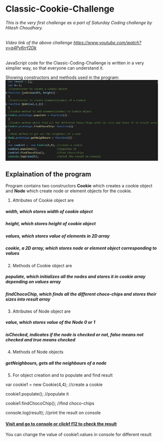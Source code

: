 # Classic-Cookie-Challenge
###### This is the very first challenge as a part of Saturday Coding challenge by Hitesh Choudhary.

###### Video link of the above challenge https://www.youtube.com/watch?v=a4Py6rrf2Dk

JavaScript code for the Classic-Coding-Challenge is written in a very simplier way, so that everyone can understand it.

Showing constructors and methods used in the program:
![alt text](https://github.com/gilann/Classic-Cookie-Challenge/blob/gh-pages/CookieChallenge.PNG "Basic block of program")

## Explaination of the program

Program contains two constructors **Cookie** which creates a cookie object and **Node** which create node or element objects for the cookie.

1. Attributes of Cookie object are 
##### width, which stores width of cookie object
##### height, which stores height of cookie object
##### values, which stores value of elements in 2D array
##### cookie, a 2D array, which stores node or element object corresponding to values

2. Methods of Cookie object are
##### populate, which initializes all the nodes and stores it in cookie array depending on values array
##### findChocoChip, which finds all the different choco-chips and stores their sizes into result array

3. Attributes of Node object are
##### value, which stores value of the Node 0 or 1
##### isChecked, indicates if the node is checked or not, false means not checked and true means checked

4. Methods of Node objects
##### getNeighbours, gets all the neighbours of a node

5. For object creation and to populate and find result   

var cookie1 =  new Cookie(4,4); //create a cookie    

cookie1.populate();             //populate it    

cookie1.findChocoChip();        //find choco-chips   

console.log(result);            //print the result on console   

#### [Visit and go to console or clickf f12 to check the result](https://gilann.github.io/Classic-Cookie-Challenge/)

You can change the value of cookie1.values in console for different result




